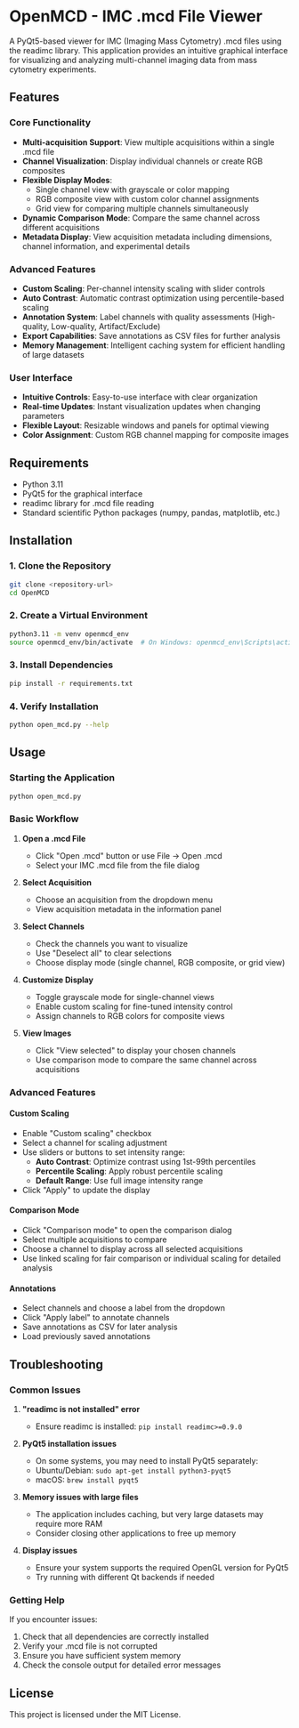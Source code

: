 # OpenMCD - IMC .mcd File Viewer

A PyQt5-based viewer for IMC (Imaging Mass Cytometry) .mcd files using the readimc library. This application provides an intuitive graphical interface for visualizing and analyzing multi-channel imaging data from mass cytometry experiments.

## Features

### Core Functionality
- **Multi-acquisition Support**: View multiple acquisitions within a single .mcd file
- **Channel Visualization**: Display individual channels or create RGB composites
- **Flexible Display Modes**: 
  - Single channel view with grayscale or color mapping
  - RGB composite view with custom color channel assignments
  - Grid view for comparing multiple channels simultaneously
- **Dynamic Comparison Mode**: Compare the same channel across different acquisitions
- **Metadata Display**: View acquisition metadata including dimensions, channel information, and experimental details

### Advanced Features
- **Custom Scaling**: Per-channel intensity scaling with slider controls
- **Auto Contrast**: Automatic contrast optimization using percentile-based scaling
- **Annotation System**: Label channels with quality assessments (High-quality, Low-quality, Artifact/Exclude)
- **Export Capabilities**: Save annotations as CSV files for further analysis
- **Memory Management**: Intelligent caching system for efficient handling of large datasets

### User Interface
- **Intuitive Controls**: Easy-to-use interface with clear organization
- **Real-time Updates**: Instant visualization updates when changing parameters
- **Flexible Layout**: Resizable windows and panels for optimal viewing
- **Color Assignment**: Custom RGB channel mapping for composite images

## Requirements

- Python 3.11
- PyQt5 for the graphical interface
- readimc library for .mcd file reading
- Standard scientific Python packages (numpy, pandas, matplotlib, etc.)

## Installation

### 1. Clone the Repository
```bash
git clone <repository-url>
cd OpenMCD
```

### 2. Create a Virtual Environment
```bash
python3.11 -m venv openmcd_env
source openmcd_env/bin/activate  # On Windows: openmcd_env\Scripts\activate
```

### 3. Install Dependencies
```bash
pip install -r requirements.txt
```

### 4. Verify Installation
```bash
python open_mcd.py --help
```

## Usage

### Starting the Application
```bash
python open_mcd.py
```

### Basic Workflow

1. **Open a .mcd File**
   - Click "Open .mcd" button or use File → Open .mcd
   - Select your IMC .mcd file from the file dialog

2. **Select Acquisition**
   - Choose an acquisition from the dropdown menu
   - View acquisition metadata in the information panel

3. **Select Channels**
   - Check the channels you want to visualize
   - Use "Deselect all" to clear selections
   - Choose display mode (single channel, RGB composite, or grid view)

4. **Customize Display**
   - Toggle grayscale mode for single-channel views
   - Enable custom scaling for fine-tuned intensity control
   - Assign channels to RGB colors for composite views

5. **View Images**
   - Click "View selected" to display your chosen channels
   - Use comparison mode to compare the same channel across acquisitions

### Advanced Features

#### Custom Scaling
- Enable "Custom scaling" checkbox
- Select a channel for scaling adjustment
- Use sliders or buttons to set intensity range:
  - **Auto Contrast**: Optimize contrast using 1st-99th percentiles
  - **Percentile Scaling**: Apply robust percentile scaling
  - **Default Range**: Use full image intensity range
- Click "Apply" to update the display

#### Comparison Mode
- Click "Comparison mode" to open the comparison dialog
- Select multiple acquisitions to compare
- Choose a channel to display across all selected acquisitions
- Use linked scaling for fair comparison or individual scaling for detailed analysis

#### Annotations
- Select channels and choose a label from the dropdown
- Click "Apply label" to annotate channels
- Save annotations as CSV for later analysis
- Load previously saved annotations

## Troubleshooting

### Common Issues

1. **"readimc is not installed" error**
   - Ensure readimc is installed: `pip install readimc>=0.9.0`

2. **PyQt5 installation issues**
   - On some systems, you may need to install PyQt5 separately:
   - Ubuntu/Debian: `sudo apt-get install python3-pyqt5`
   - macOS: `brew install pyqt5`

3. **Memory issues with large files**
   - The application includes caching, but very large datasets may require more RAM
   - Consider closing other applications to free up memory

4. **Display issues**
   - Ensure your system supports the required OpenGL version for PyQt5
   - Try running with different Qt backends if needed

### Getting Help

If you encounter issues:
1. Check that all dependencies are correctly installed
2. Verify your .mcd file is not corrupted
3. Ensure you have sufficient system memory
4. Check the console output for detailed error messages

## License

This project is licensed under the MIT License.
